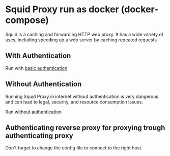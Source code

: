 # Squid Proxy run as docker (docker-compose)

Squid is a caching and forwarding HTTP web proxy. It has a wide variety of uses, including speeding up a web server by caching repeated requests



## With Authentication
Run with [basic authentication](/with_authentication/readme.md)


## Without Authentication
Running Squid Proxy in internet without authentication is very dangerous and can lead to legal, security, and resource consumption issues.

Run [without authentication](/without_authentication/readme.md)

## Authenticating reverse proxy for proxying trough authenticating proxy
Don't forget to change the config file to connect to the right host.

